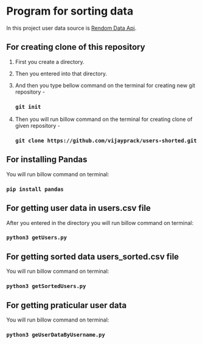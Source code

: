 # Program for sorting data

In this project user data source is [Rendom Data Api](https://random-data-api.com/api/v2/users?size=20&is_xml=true).

##  For creating clone of this repository

1. First you create a directory.

2. Then you entered into that directory.

3. And then you type bellow command on the terminal for creating new git repository -

    ### `git init`

4. Then you will run billow command on the terminal for creating clone of given repository -

    ### `git clone https://github.com/vijayprack/users-shorted.git`

## For installing Pandas

You will run billow command on terminal:

### `pip install pandas`

## For getting user data in users.csv file

After you entered in the directory you will run billow command on terminal:

### `python3 getUsers.py`

## For getting sorted data users_sorted.csv file

You will run billow command on terminal:

### `python3 getSortedUsers.py`

## For getting praticular user data

You will run billow command on terminal:

### `python3 geUserDataByUsername.py`
